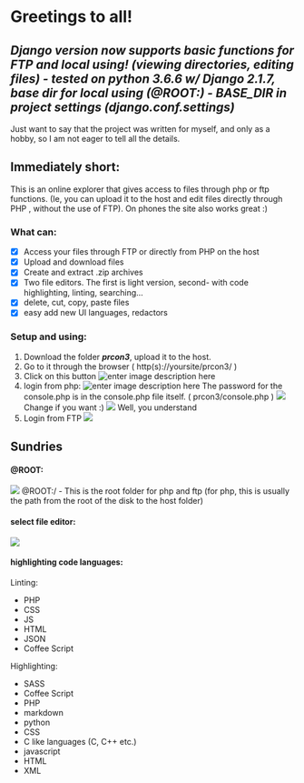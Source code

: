 
# Greetings to all!

## ***Django version now supports basic functions for FTP and local using! (viewing directories, editing files) - tested on python 3.6.6 w/ Django 2.1.7, base dir for local using (@ROOT:) - BASE_DIR in project settings (django.conf.settings)***


Just want to say that the project was written for myself, and only as a hobby, so I am not eager to tell all the details.

## Immediately short:
This is an online explorer that gives access to files through php or ftp functions.
(Ie, you can upload it to the host and edit files directly through PHP , without the use of FTP).
On phones the site also works great :)
### What can:

 - [x] Access your files through FTP or directly from PHP on the host
 - [x] Upload and download files
 - [x] Create and extract .zip archives
 - [x] Two file editors. The first is light version, second- with code highlighting, linting, searching...
 - [x] delete, cut, copy, paste files
 - [x] easy add new UI languages, redactors

### Setup and using:
1. Download the folder ***prcon3***, upload it to the host.
2. Go to it through the browser ( http(s)://yoursite/prcon3/ )
3. Click on this button 
![enter image description here](https://i.ibb.co/RDGzDhj/image.png)
4. login from php:
![enter image description here](https://i.ibb.co/wr1C97T/image.png)
The password for the console.php is in the console.php file itself.
( prcon3/console.php )
![
](https://i.ibb.co/0VxrBSb/image.png)
Change if you want :)
![
](https://i.ibb.co/7G8gB2t/image.png)
Well, you understand
5. Login from FTP
![
](https://i.ibb.co/KhDsPsH/image.png)
## Sundries
#### @ROOT:
![
](https://i.ibb.co/8BPJW70/image.png)
@ROOT:/ - This is the root folder for php and ftp (for php, this is usually the path from the root of the disk to the host folder)

#### select file editor:
![
](https://i.ibb.co/HrWDNcj/image.png)
#### highlighting code languages:
Linting:

 - PHP
 - CSS
 - JS
 - HTML
 - JSON
 - Coffee Script

Highlighting:

 - SASS
 - Coffee Script
 - PHP
 - markdown
 - python
 - CSS
 - C like languages (C, C++ etc.)
 - javascript
 - HTML
 - XML
